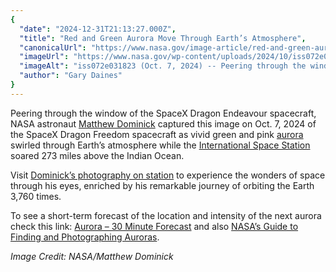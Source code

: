 ```yaml
---
{
  "date": "2024-12-31T21:13:27.000Z",
  "title": "Red and Green Aurora Move Through Earth’s Atmosphere",
  "canonicalUrl": "https://www.nasa.gov/image-article/red-and-green-aurora-move-through-earths-atmosphere/",
  "imageUrl": "https://www.nasa.gov/wp-content/uploads/2024/10/iss072e031823.jpg",
  "imageAlt": "iss072e031823 (Oct. 7, 2024) -- Peering through the window of the SpaceX Dragon Endeavour spacecraft, NASA astronaut Matthew Dominick captured this image of the SpaceX Dragon Freedom spacecraft as vivid green and pink aurora swirled through Earth's atmosphere while the International Space Station soared 273 miles above the Indian Ocean.",
  "author": "Gary Daines"
}
---
```


Peering through the window of the SpaceX Dragon Endeavour spacecraft, NASA astronaut [Matthew Dominick](https://www.nasa.gov/people/matthew-dominick/) captured this image on Oct. 7, 2024 of the SpaceX Dragon Freedom spacecraft as vivid green and pink [aurora](https://science.nasa.gov/feature/nasas-guide-to-finding-and-photographing-auroras/) swirled through Earth’s atmosphere while the [International Space Station](https://www.nasa.gov/international-space-station/) soared 273 miles above the Indian Ocean.

Visit [Dominick’s photography on station](https://www.nasa.gov/humans-in-space/matt-dominicks-x-account-a-visual-journey-from-space/) to experience the wonders of space through his eyes, enriched by his remarkable journey of orbiting the Earth 3,760 times.

To see a short-term forecast of the location and intensity of the next aurora check this link: [Aurora – 30 Minute Forecast](https://www.swpc.noaa.gov/products/aurora-30-minute-forecast) and also [NASA’s Guide to Finding and Photographing Auroras](https://science.nasa.gov/feature/nasas-guide-to-finding-and-photographing-auroras/).

_Image Credit: NASA/Matthew Dominick_
